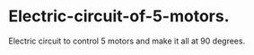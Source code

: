 # Electric-circuit-of-5-motors.
Electric circuit to control 5 motors and make it all at 90 degrees.
